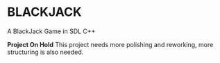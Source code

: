 # BLACKJACK
A BlackJack Game in SDL C++

**Project On Hold**
This project needs more polishing and reworking, more structuring is also needed.

